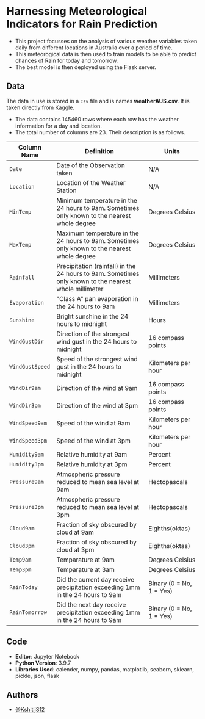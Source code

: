 
# Harnessing Meteorological Indicators for Rain Prediction

- This project focusses on the analysis of various weather variables taken daily from different locations in Australia over a period of time.
- This meteorogical data is then used to train models to be able to predict chances of Rain for today and tomorrow.
- The best model is then deployed using the Flask server.


## Data
The data in use is stored in a `csv` file and is names **weatherAUS.csv**. It is taken directly from [Kaggle](https://www.kaggle.com/datasets/trisha2094/weatheraus).

- The data contains 145460 rows where each row has the weather information for a day and location.
- The total number of columns are 23. Their description is as follows.

| **Column Name** | **Definition** | **Units** |
| --------------- | -------------- | --------- |
| `Date` | Date of the Observation taken| N/A |
| `Location` | Location of the Weather Station | N/A |
| `MinTemp` | Minimum temperature in the 24 hours to 9am. Sometimes only known to the nearest whole degree | Degrees Celsius |
| `MaxTemp` | Maximum temperature in the 24 hours to 9am. Sometimes only known to the nearest whole degree | Degrees Celsius |
| `Rainfall` | Precipitation (rainfall) in the 24 hours to 9am. Sometimes only known to the nearest whole millimeter | Millimeters |
| `Evaporation` | "Class A" pan evaporation in the 24 hours to 9am | Millimeters |
| `Sunshine` | Bright sunshine in the 24 hours to midnight | Hours |
| `WindGustDir` | Direction of the strongest wind gust in the 24 hours to midnight | 16 compass points |
| `WindGustSpeed` | Speed of the strongest wind gust in the 24 hours to midnight | Kilometers per hour |
| `WindDir9am` | Direction of the wind at 9am | 16 compass points |
| `WindDir3pm` | Direction of the wind at 3pm | 16 compass points |
| `WindSpeed9am` | Speed of the wind at 9am | Kilometers per hour |
| `WindSpeed3pm` | Speed of the wind at 3pm | Kilometers per hour |
| `Humidity9am` | Relative humidity at 9am | Percent |
| `Humidity3pm` | Relative humidity at 3pm | Percent |
| `Pressure9am` | Atmospheric pressure reduced to mean sea level at 9am | Hectopascals |
| `Pressure3pm` | Atmospheric pressure reduced to mean sea level at 3pm | Hectopascals |
| `Cloud9am` | Fraction of sky obscured by cloud at 9am | Eighths(oktas) |
| `Cloud3pm` | Fraction of sky obscured by cloud at 3pm | Eighths(oktas) |
| `Temp9am` | Temparature at 9am | Degrees Celsius |
| `Temp3pm` | Temparature at 3am | Degrees Celsius |
| `RainToday` | Did the current day receive precipitation exceeding 1mm in the 24 hours to 9am | Binary (0 = No, 1 = Yes) |
| `RainTomorrow` | Did the next day receive precipitation exceeding 1mm in the 24 hours to 9am | Binary (0 = No, 1 = Yes) |

## Code
- **Editor**: Jupyter Notebook
- **Python Version**: 3.9.7
- **Libraries Used**: calender, numpy, pandas, matplotlib, seaborn, sklearn, pickle, json, flask
## Authors

- [@KshitijS12](https://www.github.com/KshitijS12)

